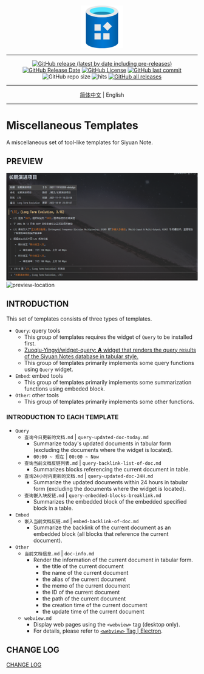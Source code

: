<div align="center">
<img src="./icon.png" style="width: 8em; height: 8em;">

---
[![GitHub release (latest by date including pre-releases)](https://img.shields.io/github/v/release/Zuoqiu-Yingyi/siyuan-template-misc?include_prereleases&style=flat-square)](https://github.com/Zuoqiu-Yingyi/siyuan-template-misc/releases/latest)
[![GitHub Release Date](https://img.shields.io/github/release-date/Zuoqiu-Yingyi/siyuan-template-misc?style=flat-square)](https://github.com/Zuoqiu-Yingyi/siyuan-template-misc/releases/latest)
[![GitHub License](https://img.shields.io/github/license/Zuoqiu-Yingyi/siyuan-template-misc?style=flat-square)](https://github.com/Zuoqiu-Yingyi/siyuan-template-misc/blob/main/LICENSE)
[![GitHub last commit](https://img.shields.io/github/last-commit/Zuoqiu-Yingyi/siyuan-template-misc?style=flat-square)](https://github.com/Zuoqiu-Yingyi/siyuan-template-misc/commits/main)
![GitHub repo size](https://img.shields.io/github/repo-size/Zuoqiu-Yingyi/siyuan-template-misc?style=flat-square)
![hits](https://hits.b3log.org/Zuoqiu-Yingyi/siyuan-template-misc.svg)
[![GitHub all releases](https://img.shields.io/github/downloads/Zuoqiu-Yingyi/siyuan-template-misc/total?style=flat-square)](https://github.com/Zuoqiu-Yingyi/siyuan-template-misc/releases)

---
[简体中文](./README_zh_CN.md) \| English

---
</div>

# Miscellaneous Templates

A miscellaneous set of tool-like templates for Siyuan Note.

## PREVIEW

![preview-relative](./preview.png)
![preview-location](/templates/MISC/preview.png)

## INTRODUCTION

This set of templates consists of three types of templates.
- `Query`: query tools
  - This group of templates requires the widget of `Query` to be installed first.
  - [Zuoqiu-Yingyi/widget-query: **A** widget that renders the query results of the Siyuan Notes database in tabular style.](https://github.com/Zuoqiu-Yingyi/widget-query)
  - This group of templates primarily implements some query functions using `Query` widget.
- `Embed`: embed tools
  - This group of templates primarily implements some summarization functions using embeded block.
- `Other`: other tools
  - This group of templates primarily implements some other functions.

### INTRODUCTION TO EACH TEMPLATE

- `Query`
  - `查询今日更新的文档.md` | `query-updated-doc-today.md`
    - Summarize today's updated documents in tabular form (excluding the documents where the widget is located).
    - `00:00 ~ 现在` | `00:00 ~ Now`
  - `查询当前文档反链列表.md` | `query-backlink-list-of-doc.md`
    - Summarizes blocks referencing the current document in table.
  - `查询24小时内更新的文档.md` | `query-updated-doc-24H.md`
    - Summarize the updated documents within 24 hours in tabular form (excluding the documents where the widget is located).
  - `查询嵌入块反链.md` | `query-enbedded-blocks-breaklink.md`
    - Summarizes the embedded block of the embedded specified block in a table.
- `Embed`
  - `嵌入当前文档反链.md` | `embed-backlink-of-doc.md`
    - Summarize the backlink of the current document as an embedded block (all blocks that reference the current document).
- `Other`
  - `当前文档信息.md` | `doc-info.md`
    - Render the information of the current document in tabular form.
      - the title of the current document
      - the name of the current document
      - the alias of the current document
      - the memo of the current document
      - the ID of the current document
      - the path of the current document
      - the creation time of the current document
      - the update time of the current document
  - `webview.md`
    - Display web pages using the `<webview>` tag (desktop only).
    - For details, please refer to [`<webview>` Tag | Electron](https://www.electronjs.org/docs/latest/api/webview-tag).

## CHANGE LOG

[CHANGE LOG](./CHANGELOG.md)
